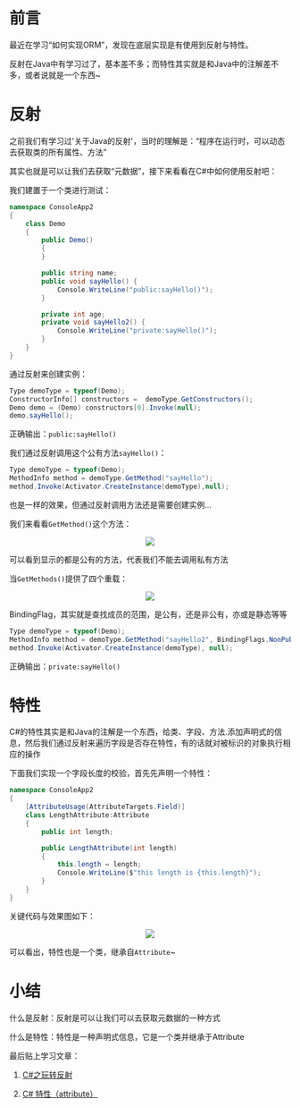 # 前言

最近在学习“如何实现ORM”，发现在底层实现是有使用到反射与特性。

反射在Java中有学习过了，基本差不多；而特性其实就是和Java中的注解差不多，或者说就是一个东西~


# 反射

之前我们有学习过'关于Java的反射'，当时的理解是：“程序在运行时，可以动态去获取类的所有属性、方法”


其实也就是可以让我们去获取“元数据”，接下来看看在C#中如何使用反射吧：

我们建置于一个类进行测试：
```csharp
namespace ConsoleApp2
{
    class Demo
    {
        public Demo()
        {
        }

        public string name;
        public void sayHello() {
            Console.WriteLine("public:sayHello()");
        }

        private int age;
        private void sayHello2() {
            Console.WriteLine("private:sayHello()");
        }
    }
}
```


通过反射来创建实例：
```csharp
Type demoType = typeof(Demo);
ConstructorInfo[] constructors =  demoType.GetConstructors();
Demo demo = (Demo) constructors[0].Invoke(null);
demo.sayHello();
```

正确输出：`public:sayHello()`


我们通过反射调用这个公有方法`sayHello()`：
```csharp
Type demoType = typeof(Demo);
MethodInfo method = demoType.GetMethod("sayHello");
method.Invoke(Activator.CreateInstance(demoType),null);
```
也是一样的效果，但通过反射调用方法还是需要创建实例...


我们来看看`GetMethod()`这个方法：

<div align='center'>

![](https://jqwong.cn/file/markdown/note/148/img/20211213001.png)
</div>
可以看到显示的都是公有的方法，代表我们不能去调用私有方法

当`GetMethods()`提供了四个重载：

<div align='center'>

![](https://jqwong.cn/file/markdown/note/148/img/20211213002.png)
</div>

BindingFlag，其实就是查找成员的范围，是公有，还是非公有，亦或是静态等等

```csharp
Type demoType = typeof(Demo);
MethodInfo method = demoType.GetMethod("sayHello2", BindingFlags.NonPublic | BindingFlags.Instance);
method.Invoke(Activator.CreateInstance(demoType), null);
```


正确输出：`private:sayHello()`


# 特性

C#的特性其实是和Java的注解是一个东西，给类、字段、方法.添加声明式的信息，然后我们通过反射来遍历字段是否存在特性，有的话就对被标识的对象执行相应的操作


下面我们实现一个字段长度的校验，首先先声明一个特性：
```csharp
namespace ConsoleApp2
{
    [AttributeUsage(AttributeTargets.Field)]
    class LengthAttribute:Attribute
    {
        public int length;

        public LengthAttribute(int length)
        {
            this.length = length;
            Console.WriteLine($"this length is {this.length}");
        }
    }
}
```

关键代码与效果图如下：

<div align='center'>

![](https://jqwong.cn/file/markdown/note/148/img/20211213003.png)
</div>


可以看出，特性也是一个类，继承自`Attribute`~


# 小结


什么是反射：反射是可以让我们可以去获取元数据的一种方式

什么是特性：特性是一种声明式信息，它是一个类并继承于Attribute


最后贴上学习文章：
1. [C#之玩转反射](https://www.cnblogs.com/yaozhenfa/p/CSharp_Reflection_1.html)
   
2. [C# 特性（attribute）](https://www.cnblogs.com/forever-Ys/p/10428568.html)